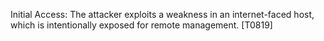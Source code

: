 Initial Access: The attacker exploits a weakness in an internet-faced host, which is intentionally exposed for remote management. [T0819]
